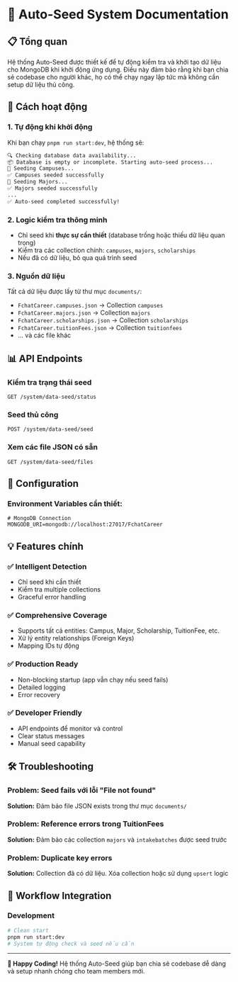 # 🌱 Auto-Seed System Documentation

## 📋 Tổng quan

Hệ thống Auto-Seed được thiết kế để tự động kiểm tra và khởi tạo dữ liệu cho MongoDB khi khởi động ứng dụng. Điều này đảm bảo rằng khi bạn chia sẻ codebase cho người khác, họ có thể chạy ngay lập tức mà không cần setup dữ liệu thủ công.

## 🚀 Cách hoạt động

### 1. Tự động khi khởi động
Khi bạn chạy `pnpm run start:dev`, hệ thống sẽ:

```bash
🔍 Checking database data availability...
📦 Database is empty or incomplete. Starting auto-seed process...
📄 Seeding Campuses...
✅ Campuses seeded successfully
📄 Seeding Majors...
✅ Majors seeded successfully
...
✅ Auto-seed completed successfully!
```

### 2. Logic kiểm tra thông minh
- Chỉ seed khi **thực sự cần thiết** (database trống hoặc thiếu dữ liệu quan trọng)
- Kiểm tra các collection chính: `campuses`, `majors`, `scholarships`
- Nếu đã có dữ liệu, bỏ qua quá trình seed

### 3. Nguồn dữ liệu
Tất cả dữ liệu được lấy từ thư mục `documents/`:
- `FchatCareer.campuses.json` → Collection `campuses`
- `FchatCareer.majors.json` → Collection `majors`
- `FchatCareer.scholarships.json` → Collection `scholarships`
- `FchatCareer.tuitionFees.json` → Collection `tuitionfees`
- ... và các file khác

## 📊 API Endpoints

### Kiểm tra trạng thái seed
```http
GET /system/data-seed/status
```

### Seed thủ công
```http
POST /system/data-seed/seed
```

### Xem các file JSON có sẵn
```http
GET /system/data-seed/files
```

## 🔧 Configuration

### Environment Variables cần thiết:
```env
# MongoDB Connection
MONGODB_URI=mongodb://localhost:27017/FchatCareer
```

## 💡 Features chính

### ✅ Intelligent Detection
- Chỉ seed khi cần thiết
- Kiểm tra multiple collections
- Graceful error handling

### ✅ Comprehensive Coverage
- Supports tất cả entities: Campus, Major, Scholarship, TuitionFee, etc.
- Xử lý entity relationships (Foreign Keys)
- Mapping IDs tự động

### ✅ Production Ready
- Non-blocking startup (app vẫn chạy nếu seed fails)
- Detailed logging
- Error recovery

### ✅ Developer Friendly
- API endpoints để monitor và control
- Clear status messages
- Manual seed capability

## 🛠️ Troubleshooting

### Problem: Seed fails với lỗi "File not found"
**Solution:** Đảm bảo file JSON exists trong thư mục `documents/`

### Problem: Reference errors trong TuitionFees
**Solution:** Đảm bảo các collection `majors` và `intakebatches` được seed trước

### Problem: Duplicate key errors
**Solution:** Collection đã có dữ liệu. Xóa collection hoặc sử dụng `upsert` logic

## 🔄 Workflow Integration

### Development
```bash
# Clean start
pnpm run start:dev
# System tự động check và seed nếu cần
```

---

**🎉 Happy Coding!** Hệ thống Auto-Seed giúp bạn chia sẻ codebase dễ dàng và setup nhanh chóng cho team members mới. 